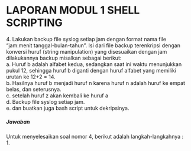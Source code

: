 <h1>LAPORAN MODUL 1 SHELL SCRIPTING</h1>

<p> 4. Lakukan backup file syslog setiap jam dengan format nama file “jam:menit tanggal-bulan-tahun”. Isi dari file backup terenkripsi dengan konversi huruf (string manipulation) yang disesuaikan dengan jam dilakukannya backup misalkan sebagai berikut:<br>
a. Huruf b adalah alfabet kedua, sedangkan saat ini waktu menunjukkan pukul 12, sehingga huruf b diganti dengan huruf alfabet yang      
   memiliki urutan ke 12+2 = 14.<br>
b. Hasilnya huruf b menjadi huruf n karena huruf n adalah huruf ke empat belas, dan seterusnya.<br>
c. setelah huruf z akan kembali ke huruf a<br>
d. Backup file syslog setiap jam.<br>
e. dan buatkan juga bash script untuk dekripsinya.</p>

<h5>Jawaban</h5>
<p>Untuk menyelesaikan soal nomor 4, berikut adalah langkah-langkahnya :<br>
1. </p>
